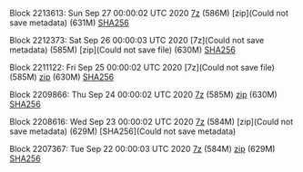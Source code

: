 Block 2213613: Sun Sep 27 00:00:02 UTC 2020 [7z]() (586M) [zip](Could not save metadata) (631M) [SHA256]()

Block 2212373: Sat Sep 26 00:00:03 UTC 2020 [7z](Could not save metadata) (585M) [zip](Could not save file) (630M) [SHA256]()

Block 2211122: Fri Sep 25 00:00:02 UTC 2020 [7z](Could not save file) (585M) [zip]() (630M) [SHA256]()

Block 2209866: Thu Sep 24 00:00:02 UTC 2020 [7z]() (585M) [zip]() (630M) [SHA256]()

Block 2208616: Wed Sep 23 00:00:02 UTC 2020 [7z]() (584M) [zip](Could not save metadata) (629M) [SHA256](Could not save metadata)

Block 2207367: Tue Sep 22 00:00:03 UTC 2020 [7z]() (584M) [zip]() (629M) [SHA256]()
